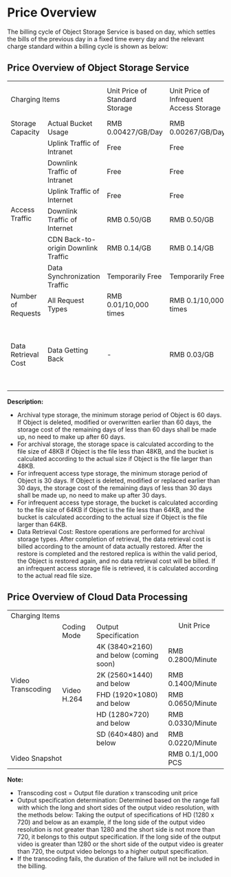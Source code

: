 # Price Overview

The billing cycle of Object Storage Service is based on day, which settles the bills of the previous day in a fixed time every day and the relevant charge standard within a billing cycle is shown as below:

## Price Overview of Object Storage Service

<table>
 <tr>
  <td colspan="2">Charging Items</td>
  <td>Unit Price of Standard Storage</td>
  <td>Unit Price of Infrequent Access Storage</td>
  <td>Archival Storage Unit Price</td>
  <td>Unit Price of Reduced Redundancy Storage</td>
 </tr>
 <tr>
  <td>Storage Capacity</td>
  <td>Actual Bucket Usage</td>
  <td>RMB 0.00427/GB/Day</td>
  <td>RMB 0.00267/GB/Day</td>
  <td>RMB 0.001/GB/Day</td>
  <td>RMB 0.00233/GB/Day</td>
 </tr>
 <tr>
  <td rowspan="6">Access Traffic</td>
  <td>Uplink Traffic of Intranet</td>
  <td>Free</td>
  <td>Free</td>
  <td>Free</td>
  <td>Free</td>
 </tr>
 <tr>
  <td>Downlink Traffic of Intranet</td>
  <td>Free</td>
  <td>Free</td>
  <td>Free</td>
  <td>Free</td>
 </tr>
 <tr>
  <td>Uplink Traffic of Internet</td>
  <td>Free</td>
  <td>Free</td>
  <td>Free</td>
  <td>Free</td>
 </tr>
 <tr>
  <td>Downlink Traffic of Internet</td>
  <td>RMB 0.50/GB</td>
  <td>RMB 0.50/GB</td>
  <td>RMB 0.50/GB</td>
  <td>RMB 0.50/GB</td>
 </tr>
 <tr>
  <td>CDN Back-to-origin Downlink Traffic</td>
  <td>RMB 0.14/GB</td>
  <td>RMB 0.14/GB</td>
  <td>RMB 0.14/GB</td>
  <td>RMB 0.14/GB</td>
 </tr>
 <tr>
  <td>Data Synchronization Traffic</td>
  <td>Temporarily Free</td>
  <td>Temporarily Free</td>
  <td>Temporarily Free</td>
  <td>Temporarily Free</td>
 </tr>
 <tr>
  <td>Number of Requests</td>
  <td>All Request Types</td>
  <td>RMB 0.01/10,000 times</td>
  <td>RMB 0.1/10,000 times</td>
  <td>RMB 0.1/10,000 times</td>
  <td>RMB 0.1/10,000 times</td>
 </tr>
 <tr>
  <td>Data Retrieval Cost</td>
  <td>Data Getting Back</td>
  <td>-</td>
  <td>RMB 0.03/GB</td>
  <td>Fast Mode: RMB 0.2/GB<br>Standard mode: RMB 0.06/GB<br> Batch mode: RMB 0.016/GB</td>
  <td>-</td>
 </tr>
</table>

**Description:**

- Archival type storage, the minimum storage period of Object is 60 days. If Object is deleted, modified or overwritten earlier than 60 days, the storage cost of the remaining days of less than 60 days shall be made up, no need to make up after 60 days.
- For archival storage, the storage space is calculated according to the file size of 48KB if Object is the file less than 48KB, and the bucket is calculated according to the actual size if Object is the file larger than 48KB.
- For infrequent access type storage, the minimum storage period of Object is 30 days. If Object is deleted, modified or replaced earlier than 30 days, the storage cost of the remaining days of less than 30 days shall be made up, no need to make up after 30 days.
- For infrequent access type storage, the bucket is calculated according to the file size of 64KB if Object is the file less than 64KB, and the bucket is calculated according to the actual size if Object is the file larger than 64KB.
- Data Retrieval Cost: Restore operations are performed for archival storage types. After completion of retrieval, the data retrieval cost is billed according to the amount of data actually restored. After the restore is completed and the restored replica is within the valid period, the Object is restored again, and no data retrieval cost will be billed. If an infrequent access storage file is retrieved, it is calculated according to the actual read file size.

## Price Overview of Cloud Data Processing

<table>
 <tr>
  <td colspan="3">Charging Items</td>
  <td rowspan="2" align="center">Unit Price</td>
 </tr>
 <tr>
  <td rowspan="6">Video Transcoding</td>
  <td>Coding Mode</td>
  <td>Output Specification</td>  
 </tr>
 <tr>
  <td rowspan="5">Video H.264</td>
  <td>4K (3840×2160) and below (coming soon)</td>
  <td>RMB 0.2800/Minute</td>
 </tr>
 <tr>
  <td>2K (2560×1440) and below</td>
  <td>RMB 0.1400/Minute</td>
 </tr>
 <tr>
  <td>FHD (1920×1080) and below</td>
  <td>RMB 0.0650/Minute</td>
 </tr>
 <tr>
  <td>HD (1280×720) and below</td>
  <td>RMB 0.0330/Minute</td>
 <tr>
  <td>SD (640×480) and below</td>
  <td>RMB 0.0220/Minute</td>
 </tr>
 <tr>
  <td colspan="3">Video Snapshot</td>
  <td>RMB 0.1/1,000 PCS</td>
 </tr>
<table>

**Note:**

- Transcoding cost = Output file duration x transcoding unit price
- Output specification determination: Determined based on the range fall with which the long and short sides of the output video resolution, with the methods below: Taking the output of specifications of HD (1280 x 720) and below as an example, if the long side of the output video resolution is not greater than 1280 and the short side is not more than 720, it belongs to this output specification. If the long side of the output video is greater than 1280 or the short side of the output video is greater than 720, the output video belongs to a higher output specification.
- If the transcoding fails, the duration of the failure will not be included in the billing.

